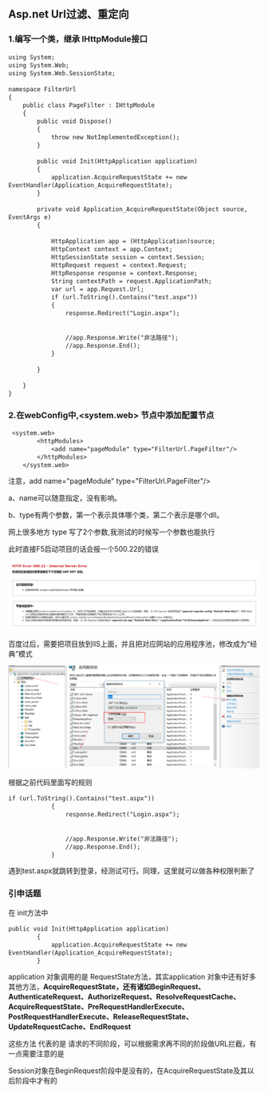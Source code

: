 ## Asp.net  Url过滤、重定向



### 1.编写一个类，继承 IHttpModule接口

```
using System;
using System.Web;
using System.Web.SessionState;

namespace FilterUrl
{
    public class PageFilter : IHttpModule
    {
        public void Dispose()
        {
            throw new NotImplementedException();
        }

        public void Init(HttpApplication application)
        {
            application.AcquireRequestState += new EventHandler(Application_AcquireRequestState);
        }

        private void Application_AcquireRequestState(Object source, EventArgs e)
        {

            HttpApplication app = (HttpApplication)source;
            HttpContext context = app.Context;
            HttpSessionState session = context.Session;
            HttpRequest request = context.Request;
            HttpResponse response = context.Response;
            String contextPath = request.ApplicationPath;
            var url = app.Request.Url;
            if (url.ToString().Contains("test.aspx"))
            {
                response.Redirect("Login.aspx");


                //app.Response.Write("非法路径");
                //app.Response.End();
            }

        }

    }
}
```





### 2.在webConfig中,<system.web> 节点中添加配置节点

```
 <system.web>
		<httpModules>
			<add name="pageModule" type="FilterUrl.PageFilter"/>
		</httpModules>
    </system.web>
```



注意，add name="pageModule" type="FilterUrl.PageFilter"/> 

a、name可以随意指定，没有影响。

b、type有两个参数，第一个表示具体哪个类，第二个表示是哪个dll。

网上很多地方 type 写了2个参数,我测试的时候写一个参数也能执行

此时直接F5启动项目的话会报一个500.22的错误

![](img/1.png)



百度过后，需要把项目放到IIS上面，并且把对应网站的应用程序池，修改成为“经典”模式

![](img/2.png)



根据之前代码里面写的规则

```
if (url.ToString().Contains("test.aspx"))
            {
                response.Redirect("Login.aspx");


                //app.Response.Write("非法路径");
                //app.Response.End();
            }
```

遇到test.aspx就跳转到登录，经测试可行。同理，这里就可以做各种权限判断了





### 引申话题

在 init方法中

```
public void Init(HttpApplication application)
        {
            application.AcquireRequestState += new EventHandler(Application_AcquireRequestState);
        }
```

 application 对象调用的是 RequestState方法，其实application  对象中还有好多其他方法，**AcquireRequestState，还有诸如BeginRequest、AuthenticateRequest、AuthorizeRequest、ResolveRequestCache、AcquireRequestState、PreRequestHandlerExecute、PostRequestHandlerExecute、ReleaseRequestState、UpdateRequestCache、EndRequest**

这些方法 代表的是 请求的不同阶段，可以根据需求再不同的阶段做URL拦截，有一点需要注意的是

Session对象在BeginRequest阶段中是没有的，在AcquireRequestState及其以后阶段中才有的